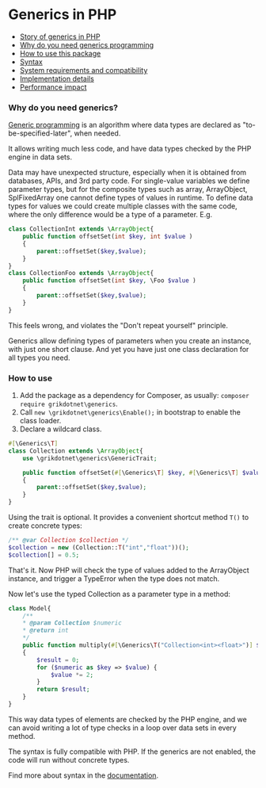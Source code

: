# Generics in PHP

* [Story of generics in PHP](documentation/story.md)
* [Why do you need generics programming](#why-do-you-need-generics)
* [How to use this package](#how-to-use)
* [Syntax](documentation/syntax.md)
* [System requirements and compatibility](documentation/compatibility.md)
* [Implementation details](documentation/implementation.md)
* [Performance impact](documentation/performance.md)
 
### Why do you need generics?
[Generic programming](https://en.wikipedia.org/wiki/Generic_programming) is an algorithm where data types are declared as "to-be-specified-later", when needed.

It allows writing much less code, and have data types checked by the PHP engine in data sets.

Data may have unexpected structure, especially when it is obtained from databases, APIs, and 3rd party code.
For single-value variables we define parameter types, but for the composite types such as array, ArrayObject,
SplFixedArray one cannot define types of values in runtime.
To define data types for values we could create multiple classes with the same code, 
where the only difference would be a type of a parameter. 
E.g.
```php
class CollectionInt extends \ArrayObject{
    public function offsetSet(int $key, int $value )
    {
        parent::offsetSet($key,$value);
    }
}
class CollectionFoo extends \ArrayObject{
    public function offsetSet(int $key, \Foo $value )
    {
        parent::offsetSet($key,$value);
    }
}
```
This feels wrong, and violates the "Don't repeat yourself" principle.

Generics allow defining types of parameters when you create an instance, with just one short clause.
And yet you have just one class declaration for all types you need.

### How to use
1. Add the package as a dependency for Composer, as usually: `composer require grikdotnet\generics`. 
2. Call `new \grikdotnet\generics\Enable();` in bootstrap to enable the class loader.
3. Declare a wildcard class.

```php
#[\Generics\T]
class Collection extends \ArrayObject{
    use \grikdotnet\generics\GenericTrait;

    public function offsetSet(#[\Generics\T] $key, #[\Generics\T] $value )
    {
        parent::offsetSet($key,$value);
    }
}
```

Using the trait is optional. It provides a convenient shortcut method `T()` to create concrete types:

```php
/** @var Collection $collection */
$collection = new (Collection::T("int","float"))();
$collection[] = 0.5;
```
That's it. Now PHP will check the type of values added to the ArrayObject instance, and trigger a TypeError 
when the type does not match.

Now let's use the typed Collection as a parameter type in a method:

```php
class Model{
    /**
    * @param Collection $numeric
    * @return int
    */
    public function multiply(#[\Generics\T("Collection<int><float>")] $numeric): int 
    {
        $result = 0;
        for ($numeric as $key => $value) {
            $value *= 2;
        }
        return $result;
    }
}
```

This way data types of elements are checked by the PHP engine, and
we can avoid writing a lot of type checks in a loop over data sets in every method.

The syntax is fully compatible with PHP.
If the generics are not enabled, the code will run without concrete types.

Find more about syntax in the [documentation](documentation/syntax.md).